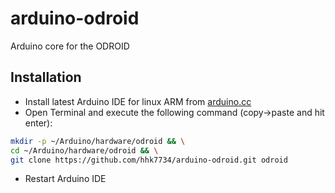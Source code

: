 # arduino-odroid
Arduino core for the ODROID

## Installation

- Install latest Arduino IDE for linux ARM from [arduino.cc](https://www.arduino.cc/en/Main/Software)
- Open Terminal and execute the following command (copy->paste and hit enter):

```bash
mkdir -p ~/Arduino/hardware/odroid && \
cd ~/Arduino/hardware/odroid && \
git clone https://github.com/hhk7734/arduino-odroid.git odroid
```

- Restart Arduino IDE
